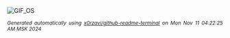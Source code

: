 <div align="justify">
<picture>
    <source media="(prefers-color-scheme: dark)" srcset="https://i.ibb.co/9TXcp7T/output-gif.gif">
    <source media="(prefers-color-scheme: light)" srcset="https://i.ibb.co/9TXcp7T/output-gif.gif">
    <img alt="GIF_OS" src="https://i.ibb.co/9TXcp7T/output-gif.gif">
</picture>

<sub><i>Generated automatically using [x0rzavi/github-readme-terminal](https://github.com/x0rzavi/github-readme-terminal) on Mon Nov 11 04:22:25 AM MSK 2024</i></sub>

</div>

<!-- Image deletion URL: https://ibb.co/Z8sGf08/9384f7aaa26188dc2b3bcfddfe5cdaf5 -->